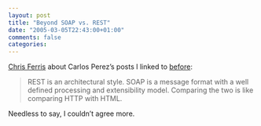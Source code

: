 ```yaml
---
layout: post
title: "Beyond SOAP vs. REST"
date: "2005-03-05T22:43:00+01:00"
comments: false
categories: 
---
```


<p><a href="http://webpages.charter.net/chrisfer/2005/03/11-0.html">Chris Ferris</a> about Carlos Perez&#8217;s posts I linked to <a href="/blog/st/2005/03/05/rest_benefits.html">before</a>:</p>

<blockquote>
<p>REST is an architectural style. SOAP is a message format with a well defined processing and extensibility model. Comparing the two is like comparing HTTP with HTML.</p>
</blockquote>

<p>Needless to say, I couldn&#8217;t agree more.</p>


